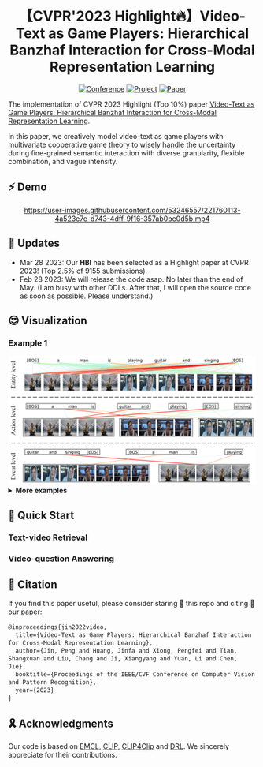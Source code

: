 <div align="center">
  
# 【CVPR'2023 Highlight🔥】Video-Text as Game Players: Hierarchical Banzhaf Interaction for Cross-Modal Representation Learning
  
[![Conference](http://img.shields.io/badge/CVPR-2023(Highlight)-FFD93D.svg)](https://cvpr.thecvf.com/)
[![Project](http://img.shields.io/badge/Project-HBI-4D96FF.svg)](https://jpthu17.github.io/HBI/)
[![Paper](http://img.shields.io/badge/Paper-arxiv.2303.14369-FF6B6B.svg)](https://arxiv.org/abs/2303.14369)
</div>

The implementation of CVPR 2023 Highlight (Top 10%) paper [Video-Text as Game Players: Hierarchical Banzhaf Interaction for Cross-Modal Representation Learning](https://arxiv.org/abs/2303.14369).

In this paper, we creatively model video-text as game players with multivariate cooperative game theory to wisely handle the uncertainty during fine-grained semantic interaction with diverse granularity, flexible combination, and vague intensity.

## ⚡ Demo
<div align="center">
  
https://user-images.githubusercontent.com/53246557/221760113-4a523e7e-d743-4dff-9f16-357ab0be0d5b.mp4
</div>

## 📣 Updates
* Mar 28 2023: Our **HBI** has been selected as a Highlight paper at CVPR 2023! (Top 2.5% of 9155 submissions).
* Feb 28 2023: We will release the code asap. No later than the end of May. (I am busy with other DDLs. After that, I will open the source code as soon as possible. Please understand.)


## 😍 Visualization

### Example 1
<div align=center>
<img src="static/images/Visualization_1.png" width="800px">
</div>

<details>
<summary><b>More examples</b></summary>
  
### Example 2
<div align=center>
<img src="static/images/Visualization_2.png" width="800px">
</div>

### Example 3
<div align=center>
<img src="static/images/Visualization_3.png" width="800px">
</div>

### Example 4
<div align=center>
<img src="static/images/Visualization_4.png" width="800px">
</div>

### Example 5
<div align=center>
<img src="static/images/Visualization_5.png" width="800px">
</div>

### Example 6
<div align=center>
<img src="static/images/Visualization_6.png" width="800px">
</div>

### Example 7
<div align=center>
<img src="static/images/Visualization_0.png" width="800px">
</div>

</details>

## 🚀 Quick Start
### Text-video Retrieval

### Video-question Answering

## 📌 Citation
If you find this paper useful, please consider staring 🌟 this repo and citing 📑 our paper:
```
@inproceedings{jin2022video,
  title={Video-Text as Game Players: Hierarchical Banzhaf Interaction for Cross-Modal Representation Learning},
  author={Jin, Peng and Huang, Jinfa and Xiong, Pengfei and Tian, Shangxuan and Liu, Chang and Ji, Xiangyang and Yuan, Li and Chen, Jie},
  booktitle={Proceedings of the IEEE/CVF Conference on Computer Vision and Pattern Recognition},
  year={2023}
}
```

## 🎗️ Acknowledgments
Our code is based on [EMCL](https://github.com/jpthu17/EMCL), [CLIP](https://github.com/openai/CLIP), [CLIP4Clip](https://github.com/ArrowLuo/CLIP4Clip/) and [DRL](https://github.com/foolwood/DRL). We sincerely appreciate for their contributions.
